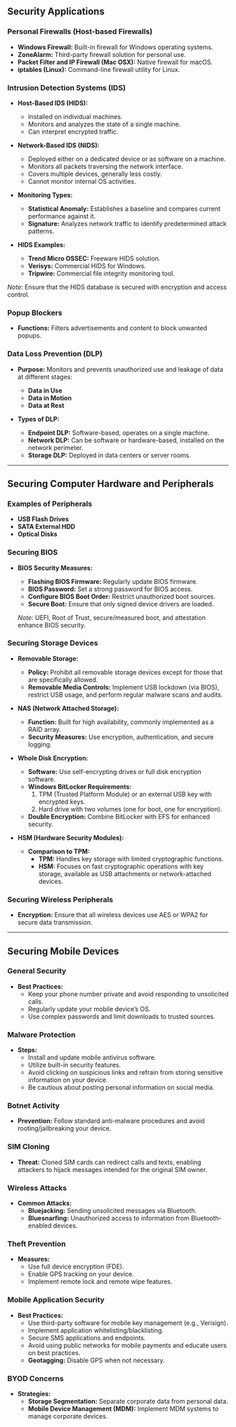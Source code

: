 ## Security Applications

### Personal Firewalls (Host-based Firewalls)
- **Windows Firewall:** Built-in firewall for Windows operating systems.
- **ZoneAlarm:** Third-party firewall solution for personal use.
- **Packet Filter and IP Firewall (Mac OSX):** Native firewall for macOS.
- **iptables (Linux):** Command-line firewall utility for Linux.

### Intrusion Detection Systems (IDS)
- **Host-Based IDS (HIDS):**
  - Installed on individual machines.
  - Monitors and analyzes the state of a single machine.
  - Can interpret encrypted traffic.
  
- **Network-Based IDS (NIDS):**
  - Deployed either on a dedicated device or as software on a machine.
  - Monitors all packets traversing the network interface.
  - Covers multiple devices, generally less costly.
  - Cannot monitor internal OS activities.

- **Monitoring Types:**
  - **Statistical Anomaly:** Establishes a baseline and compares current performance against it.
  - **Signature:** Analyzes network traffic to identify predetermined attack patterns.

- **HIDS Examples:**
  - **Trend Micro OSSEC:** Freeware HIDS solution.
  - **Verisys:** Commercial HIDS for Windows.
  - **Tripwire:** Commercial file integrity monitoring tool.

*Note:* Ensure that the HIDS database is secured with encryption and access control.

### Popup Blockers
- **Functions:** Filters advertisements and content to block unwanted popups.

### Data Loss Prevention (DLP)
- **Purpose:** Monitors and prevents unauthorized use and leakage of data at different stages:
  - **Data in Use**
  - **Data in Motion**
  - **Data at Rest**

- **Types of DLP:**
  - **Endpoint DLP:** Software-based, operates on a single machine.
  - **Network DLP:** Can be software or hardware-based, installed on the network perimeter.
  - **Storage DLP:** Deployed in data centers or server rooms.

---

## Securing Computer Hardware and Peripherals

### Examples of Peripherals
- **USB Flash Drives**
- **SATA External HDD**
- **Optical Disks**

### Securing BIOS
- **BIOS Security Measures:**
  - **Flashing BIOS Firmware:** Regularly update BIOS firmware.
  - **BIOS Password:** Set a strong password for BIOS access.
  - **Configure BIOS Boot Order:** Restrict unauthorized boot sources.
  - **Secure Boot:** Ensure that only signed device drivers are loaded.
  
  *Note:* UEFI, Root of Trust, secure/measured boot, and attestation enhance BIOS security.

### Securing Storage Devices
- **Removable Storage:**
  - **Policy:** Prohibit all removable storage devices except for those that are specifically allowed.
  - **Removable Media Controls:** Implement USB lockdown (via BIOS), restrict USB usage, and perform regular malware scans and audits.

- **NAS (Network Attached Storage):**
  - **Function:** Built for high availability, commonly implemented as a RAID array.
  - **Security Measures:** Use encryption, authentication, and secure logging.

- **Whole Disk Encryption:**
  - **Software:** Use self-encrypting drives or full disk encryption software.
  - **Windows BitLocker Requirements:**
    1. TPM (Trusted Platform Module) or an external USB key with encrypted keys.
    2. Hard drive with two volumes (one for boot, one for encryption).
  - **Double Encryption:** Combine BitLocker with EFS for enhanced security.

- **HSM (Hardware Security Modules):**
  - **Comparison to TPM:**
    - **TPM:** Handles key storage with limited cryptographic functions.
    - **HSM:** Focuses on fast cryptographic operations with key storage, available as USB attachments or network-attached devices.

### Securing Wireless Peripherals
- **Encryption:** Ensure that all wireless devices use AES or WPA2 for secure data transmission.

---

## Securing Mobile Devices

### General Security
- **Best Practices:**
  - Keep your phone number private and avoid responding to unsolicited calls.
  - Regularly update your mobile device’s OS.
  - Use complex passwords and limit downloads to trusted sources.

### Malware Protection
- **Steps:**
  - Install and update mobile antivirus software.
  - Utilize built-in security features.
  - Avoid clicking on suspicious links and refrain from storing sensitive information on your device.
  - Be cautious about posting personal information on social media.

### Botnet Activity
- **Prevention:** Follow standard anti-malware procedures and avoid rooting/jailbreaking your device.

### SIM Cloning
- **Threat:** Cloned SIM cards can redirect calls and texts, enabling attackers to hijack messages intended for the original SIM owner.

### Wireless Attacks
- **Common Attacks:**
  - **Bluejacking:** Sending unsolicited messages via Bluetooth.
  - **Bluesnarfing:** Unauthorized access to information from Bluetooth-enabled devices.

### Theft Prevention
- **Measures:**
  - Use full device encryption (FDE).
  - Enable GPS tracking on your device.
  - Implement remote lock and remote wipe features.

### Mobile Application Security
- **Best Practices:**
  - Use third-party software for mobile key management (e.g., Verisign).
  - Implement application whitelisting/blacklisting.
  - Secure SMS applications and endpoints.
  - Avoid using public networks for mobile payments and educate users on best practices.
  - **Geotagging:** Disable GPS when not necessary.

### BYOD Concerns
- **Strategies:**
  - **Storage Segmentation:** Separate corporate data from personal data.
  - **Mobile Device Management (MDM):** Implement MDM systems to manage corporate devices.
